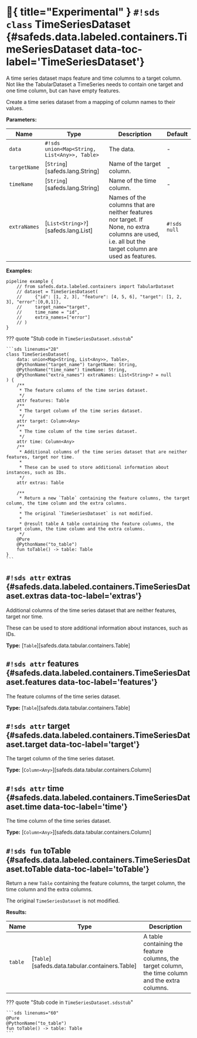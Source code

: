 # :test_tube:{ title="Experimental" } `#!sds class` TimeSeriesDataset {#safeds.data.labeled.containers.TimeSeriesDataset data-toc-label='TimeSeriesDataset'}

A time series dataset maps feature and time columns to a target column. Not like the TabularDataset a TimeSeries needs to contain one target and one time column, but can have empty features.

Create a time series dataset from a mapping of column names to their values.

**Parameters:**

| Name | Type | Description | Default |
|------|------|-------------|---------|
| `data` | `#!sds union<Map<String, List<Any>>, Table>` | The data. | - |
| `targetName` | [`String`][safeds.lang.String] | Name of the target column. | - |
| `timeName` | [`String`][safeds.lang.String] | Name of the time column. | - |
| `extraNames` | [`List<String>?`][safeds.lang.List] | Names of the columns that are neither features nor target. If None, no extra columns are used, i.e. all but the target column are used as features. | `#!sds null` |

**Examples:**

```sds hl_lines="3"
pipeline example {
    // from safeds.data.labeled.containers import TabularDataset
    // dataset = TimeSeriesDataset(
    //     {"id": [1, 2, 3], "feature": [4, 5, 6], "target": [1, 2, 3], "error":[0,0,1]},
    //     target_name="target",
    //     time_name = "id",
    //     extra_names=["error"]
    // )
}
```

??? quote "Stub code in `TimeSeriesDataset.sdsstub`"

    ```sds linenums="28"
    class TimeSeriesDataset(
        data: union<Map<String, List<Any>>, Table>,
        @PythonName("target_name") targetName: String,
        @PythonName("time_name") timeName: String,
        @PythonName("extra_names") extraNames: List<String>? = null
    ) {
        /**
         * The feature columns of the time series dataset.
         */
        attr features: Table
        /**
         * The target column of the time series dataset.
         */
        attr target: Column<Any>
        /**
         * The time column of the time series dataset.
         */
        attr time: Column<Any>
        /**
         * Additional columns of the time series dataset that are neither features, target nor time.
         *
         * These can be used to store additional information about instances, such as IDs.
         */
        attr extras: Table

        /**
         * Return a new `Table` containing the feature columns, the target column, the time column and the extra columns.
         *
         * The original `TimeSeriesDataset` is not modified.
         *
         * @result table A table containing the feature columns, the target column, the time column and the extra columns.
         */
        @Pure
        @PythonName("to_table")
        fun toTable() -> table: Table
    }
    ```

## `#!sds attr` extras {#safeds.data.labeled.containers.TimeSeriesDataset.extras data-toc-label='extras'}

Additional columns of the time series dataset that are neither features, target nor time.

These can be used to store additional information about instances, such as IDs.

**Type:** [`Table`][safeds.data.tabular.containers.Table]

## `#!sds attr` features {#safeds.data.labeled.containers.TimeSeriesDataset.features data-toc-label='features'}

The feature columns of the time series dataset.

**Type:** [`Table`][safeds.data.tabular.containers.Table]

## `#!sds attr` target {#safeds.data.labeled.containers.TimeSeriesDataset.target data-toc-label='target'}

The target column of the time series dataset.

**Type:** [`Column<Any>`][safeds.data.tabular.containers.Column]

## `#!sds attr` time {#safeds.data.labeled.containers.TimeSeriesDataset.time data-toc-label='time'}

The time column of the time series dataset.

**Type:** [`Column<Any>`][safeds.data.tabular.containers.Column]

## `#!sds fun` toTable {#safeds.data.labeled.containers.TimeSeriesDataset.toTable data-toc-label='toTable'}

Return a new `Table` containing the feature columns, the target column, the time column and the extra columns.

The original `TimeSeriesDataset` is not modified.

**Results:**

| Name | Type | Description |
|------|------|-------------|
| `table` | [`Table`][safeds.data.tabular.containers.Table] | A table containing the feature columns, the target column, the time column and the extra columns. |

??? quote "Stub code in `TimeSeriesDataset.sdsstub`"

    ```sds linenums="60"
    @Pure
    @PythonName("to_table")
    fun toTable() -> table: Table
    ```
